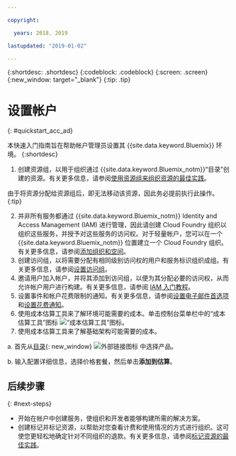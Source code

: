 ```yaml
---

copyright:

  years: 2018, 2019

lastupdated: "2019-01-02"

---
```


{:shortdesc: .shortdesc}
{:codeblock: .codeblock}
{:screen: .screen}
{:new_window: target="_blank"}
{:tip: .tip}

# 设置帐户
{: #quickstart_acc_ad}

本快速入门指南旨在帮助帐户管理员设置其 {{site.data.keyword.Bluemix}} 环境。
{:shortdesc}

1. 创建资源组，以用于组织通过 {{site.data.keyword.Bluemix_notm}}“目录”创建的资源。有关更多信息，请参阅[使用资源组来组织资源的最佳实践](/docs/resources/bestpractice_rgs.html#bp_resourcegroups)。

  由于将资源分配给资源组后，即无法移动该资源，因此务必提前执行此操作。
  {:tip}
  
2. 并非所有服务都通过 {{site.data.keyword.Bluemix_notm}} Identity and Access Management (IAM) 进行管理，因此请创建 Cloud Foundry 组织以组织这些服务，并授予对这些服务的访问权。对于轻量帐户，您可以在一个 {{site.data.keyword.Bluemix_notm}} 位置建立一个 Cloud Foundry 组织。有关更多信息，请参阅[添加组织和空间](/docs/account/orgs_spaces.html#orgsspacesusers)。 
3. 创建访问组，以将需要分配有相同级别访问权的用户和服务标识组织成组。有关更多信息，请参阅[设置访问组](/docs/iam/groups.html#groups)。
4. 邀请用户加入帐户，并将其添加到访问组，以便为其分配必要的访问权，从而允许帐户用户进行构建。有关更多信息，请参阅 [IAM 入门教程](/docs/iam/quickstart.html#getstarted)。
5. 设置事件和帐户花费限制的通知。有关更多信息，请参阅[设置电子邮件首选项](/docs/account/email.html)和[设置花费通知](/docs/billing-usage/notifications.html)。 
6. 使用成本估算工具来了解环境可能需要的成本。单击控制台菜单栏中的“成本估算工具”图标 ![“成本估算工具”图标](../icons/Estimator.svg)。 
7. 使用成本估算工具来了解基础架构可能需要的成本。 
  
  a. 首先从[目录](https://cloud.ibm.com/catalog){: new_window} ![外部链接图标](../icons/launch-glyph.svg) 中选择产品。 
  
  b. 输入配置详细信息，选择价格套餐，然后单击**添加到估算**。

## 后续步骤
{: #next-steps}

* 开始在帐户中创建服务，使组织和开发者能够构建所需的解决方案。  
* 创建标记并标记资源，以帮助对您查看计费和使用情况的方式进行组织。这可使您更轻松地确定针对不同组织的退款。有关更多信息，请参阅[标记资源的最佳实践](/docs/account/bp_account.html#tags)。 

